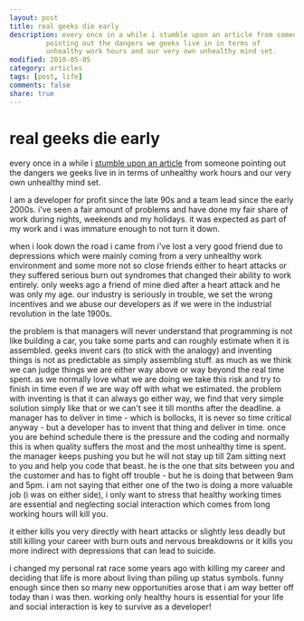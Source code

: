 ```yaml
---
layout: post
title: real geeks die early
description: every once in a while i stumble upon an article from someone
         pointing out the dangers we geeks live in in terms of
         unhealthy work hours and our very own unhealthy mind set.
modified: 2010-05-05
category: articles
tags: [post, life]
comments: false
share: true
---
```


real geeks die early
====================

every once in a while i [stumble upon an article][1] from someone pointing
out the dangers we geeks live in in terms of unhealthy work hours
and our very own unhealthy mind set.

I am a developer for profit since the late 90s and a team lead since the
early 2000s. i've seen a fair amount of problems and have done my
fair share of work during nights, weekends and my holidays. it was
expected as part of my work and i was immature enough to not turn it
down.

when i look down the road i came from i've lost a very good friend due
to depressions which were mainly coming from a very unhealthy work
environment and some more not so close friends either to heart attacks
or they suffered serious burn out syndromes that changed their ability
to work entirely. only weeks ago a friend of mine died after a heart
attack and he was only my age. our industry is seriously in trouble, we
set the wrong incentives and we abuse our developers as if we were in
the industrial revolution in the late 1900s.

the problem is that managers will never understand that programming is
not like building a car, you take some parts and can roughly estimate
when it is assembled. geeks invent cars (to stick with the
analogy) and inventing things is not as predictable as simply assembling
stuff. as much as we think we can judge things we are either way above
or way beyond the real time spent. as we normally love what we are doing
we take this risk and try to finish in time even if we are way off with
what we estimated. the problem with inventing is that it can always go
either way, we find that very simple solution simply like that or we
can't see it till months after the deadline. a manager has to deliver in
time - which is bollocks, it is never so time critical anyway - but a
developer has to invent that thing and deliver in time. once you are
behind schedule there is the pressure and the coding and normally this
is when quality suffers the most and the most unhealthy time is spent.
the manager keeps pushing you but he will not stay up till 2am sitting
next to you and help you code that beast. he is the one that sits
between you and the customer and has to fight off trouble - but he is
doing that between 9am and 5pm. i am not saying that either one of the
two is doing a more valuable job (i was on either side), i only want to
stress that healthy working times are essential and neglecting social
interaction which comes from long working hours will kill you.

it either kills you very directly with heart attacks or slightly less
deadly but still killing your career with burn outs and nervous
breakdowns or it kills you more indirect with depressions that can lead
to suicide.

i changed my personal rat race some years ago with killing my career and
deciding that life is more about living than piling up status symbols.
funny enough since then so many new opportunities arose that i am way
better off today than i was then. working only healthy hours is
essential for your life and social interaction is key to survive as a
developer!

[1]: http://www.skorks.com/2010/02/did-your-boss-thank-you-for-coding-yourself-to-death/
